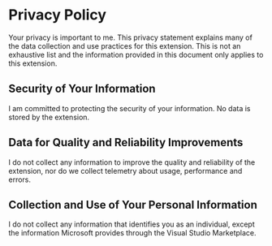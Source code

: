 # Privacy Policy

Your privacy is important to me. This privacy statement explains many of the data collection and use practices for this extension. This is not an exhaustive list and the information provided in this document only applies to this extension.

## Security of Your Information

I am committed to protecting the security of your information. No data is stored by the extension.

## Data for Quality and Reliability Improvements

I do not collect any information to improve the quality and reliability of the extension, nor do we collect telemetry about usage, performance and errors.

## Collection and Use of Your Personal Information

I do not collect any information that identifies you as an individual, except the information Microsoft provides through the Visual Studio Marketplace.